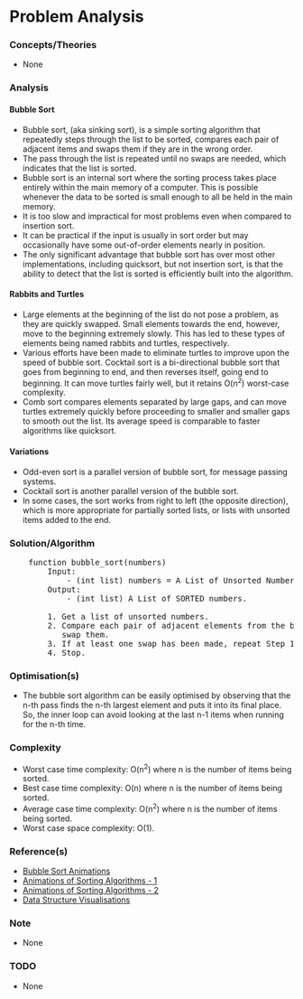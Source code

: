 # Problem Analysis

### Concepts/Theories
* None

### Analysis
#### Bubble Sort
- Bubble sort, (aka sinking sort), is a simple sorting algorithm that repeatedly steps through the list to be sorted,
  compares each pair of adjacent items and swaps them if they are in the wrong order.
- The pass through the list is repeated until no swaps are needed, which indicates that the list is sorted.
- Bubble sort is an internal sort where the sorting process takes place entirely within the main memory of a computer.
  This is possible whenever the data to be sorted is small enough to all be held in the main memory.
- It is too slow and impractical for most problems even when compared to insertion sort.
- It can be practical if the input is usually in sort order but may occasionally have some out-of-order elements nearly
  in position.
- The only significant advantage that bubble sort has over most other implementations, including quicksort, but not
  insertion sort, is that the ability to detect that the list is sorted is efficiently built into the algorithm.

#### Rabbits and Turtles
- Large elements at the beginning of the list do not pose a problem, as they are quickly swapped. Small elements towards
  the end, however, move to the beginning extremely slowly. This has led to these types of elements being named rabbits
  and turtles, respectively.
- Various efforts have been made to eliminate turtles to improve upon the speed of bubble sort. Cocktail sort is a
  bi-directional bubble sort that goes from beginning to end, and then reverses itself, going end to beginning. It can
  move turtles fairly well, but it retains O(n<sup>2</sup>) worst-case complexity.
- Comb sort compares elements separated by large gaps, and can move turtles extremely quickly before proceeding to
  smaller and smaller gaps to smooth out the list. Its average speed is comparable to faster algorithms like quicksort.

#### Variations
- Odd-even sort is a parallel version of bubble sort, for message passing systems.
- Cocktail sort is another parallel version of the bubble sort.
- In some cases, the sort works from right to left (the opposite direction), which is more appropriate for partially
  sorted lists, or lists with unsorted items added to the end.

### Solution/Algorithm
<pre>
    function bubble_sort(numbers)
        Input: 
            - (int list) numbers = A List of Unsorted Numbers.
        Output: 
            - (int list) A List of SORTED numbers.
    
        1. Get a list of unsorted numbers.
        2. Compare each pair of adjacent elements from the beginning of the list, and, if they are in reverse order, 
           swap them.
        3. If at least one swap has been made, repeat Step 1.
        4. Stop.
</pre>

### Optimisation(s)
* The bubble sort algorithm can be easily optimised by observing that the n-th pass finds the n-th largest element and
   puts it into its final place. So, the inner loop can avoid looking at the last n-1 items when running for the n-th
   time.

### Complexity
* Worst case time complexity: O(n<sup>2</sup>) where n is the number of items being sorted.
* Best case time complexity: O(n) where n is the number of items being sorted.
* Average case time complexity: O(n<sup>2</sup>) where n is the number of items being sorted.
* Worst case space complexity: O(1).

### Reference(s)
- [Bubble Sort Animations](http://www.cs.armstrong.edu/liang/animation/web/BubbleSort.html)
- [Animations of Sorting Algorithms - 1](http://sorting.at/)
- [Animations of Sorting Algorithms - 2](http://www.sorting-algorithms.com/)
- [Data Structure Visualisations](https://www.cs.usfca.edu/~galles/visualization/Algorithms.html)

### Note
- None

### TODO
- None
